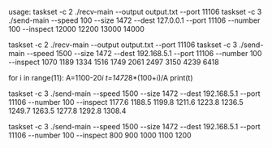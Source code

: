 usage:
taskset -c 2 ./recv-main --output output.txt --port 11106
taskset -c 3 ./send-main --speed 100 --size 1472 --dest 127.0.0.1 --port 11106 --number 100 --inspect 12000 12200 13000 14000

taskset -c 2 ./recv-main --output output.txt --port 11106
taskset -c 3 ./send-main --speed 1500 --size 1472 --dest 192.168.5.1 --port 11106 --number 100 --inspect 1070 1189 1334 1516 1749 2061 2497 3150 4239 6418

for i in range(11):
	A=1100-20*i
	t=1472*8*(100+i)/A
	print(t)

taskset -c 3 ./send-main --speed 1500 --size 1472 --dest 192.168.5.1 --port 11106 --number 100 --inspect 1177.6 1188.5 1199.8 1211.6 1223.8 1236.5 1249.7 1263.5 1277.8 1292.8 1308.4

taskset -c 3 ./send-main --speed 1500 --size 1472 --dest 192.168.5.1 --port 11106 --number 100 --inspect 800 900 1000 1100 1200